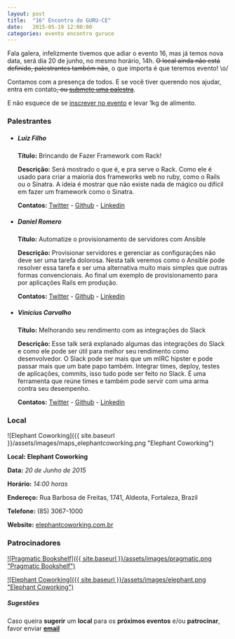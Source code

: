 ```yaml
---
layout: post
title:  "16° Encontro do GURU-CE"
date:   2015-05-19 12:00:00
categories: evento encontro guruce
---
```


Fala galera, infelizmente tivemos que adiar o evento 16, mas já temos nova data, será dia 20 de junho, no mesmo horário, 14h. ~~O local ainda não está definido, palestrantes também não~~, o que importa é que teremos evento! \o/

Contamos com a presença de todos. E se você tiver querendo nos ajudar, entra em contato~~, ou [submete uma palestra](http://call4paperz.com/events/16-encontro-do-guru-ce)~~.

E não esquece de se [inscrever no evento](http://even.tc/16o-encontro-guru-ce) e levar 1kg de alimento.

### Palestrantes

- ##### Luiz Filho
    __Título:__ Brincando de Fazer Framework com Rack!

    __Descrição:__ Será mostrado o que é, e pra serve o Rack. Como ele é usado para criar a maioria dos frameworks web no ruby, como o Rails ou o Sinatra. A ideia é mostrar que não existe nada de mágico ou difícil em fazer um framework como o Sinatra.

    __Contatos:__ [Twitter](https://twitter.com/luizbafilho) - [Github](https://github.com/luizbafilho) - [Linkedin](https://www.linkedin.com/in/luizbafilho)

- ##### Daniel Romero
    __Título:__ Automatize o provisionamento de servidores com Ansible

    __Descrição:__ Provisionar servidores e gerenciar as configurações não deve ser uma tarefa dolorosa. Nesta talk veremos como o Ansible pode resolver essa tarefa e ser uma alternativa muito mais simples que outras formas convencionais. Ao final um exemplo de provisionamento para por aplicações Rails em produção.

    __Contatos:__ [Twitter](https://twitter.com/infoslack) - [Github](https://github.com/infoslack) - [Linkedin](https://www.linkedin.com/in/infoslack)

- ##### Vinicius Carvalho
    __Título:__ Melhorando seu rendimento com as integrações do Slack

    __Descrição:__ Esse talk será explanado algumas das integrações do Slack e como ele pode ser útil para melhor seu rendimento como desenvolvedor. O Slack pode ser mais que um mIRC hipster e pode passar mais que um bate papo também. Integrar times, deploy, testes de aplicações, commits, isso tudo pode ser feito no Slack. É uma ferramenta que reúne times e também pode servir com uma arma contra seu desempenho.

    __Contatos:__ [Twitter](https://twitter.com/viniciusc70) - [Github](https://github.com/viniciuscarvalho) - [Linkedin](https://www.linkedin.com/in/viniciuscarvalhomarques)


### Local

![Elephant Coworking]({{ site.baseurl }}/assets/images/maps_elephantcoworking.png "Elephant Coworking")

__Local:__ __Elephant Coworking__

__Data:__ _20 de Junho de 2015_

__Horário:__ _14:00 horas_

__Endereço:__ Rua Barbosa de Freitas, 1741, Aldeota, Fortaleza, Brazil

__Telefone:__ (85) 3067-1000

__Website:__ [elephantcoworking.com.br](http://www.elephantcoworking.com.br/)

### Patrocinadores

[![Pragmatic Bookshelf]({{ site.baseurl }}/assets/images/pragmatic.png "Pragmatic Bookshelf")](https://pragprog.com/Covers)

[![Elephant Coworking]({{ site.baseurl }}/assets/images/elephant.png "Elephant Coworking")](http://www.elephantcoworking.com.br)

##### Sugestões

Caso queira __sugerir__ um __local__ para os __próximos eventos__ e/ou __patrocinar__, favor enviar __[email](mailto:%66%69%6C%69%70%65%62%61%72%63%6F%73%40%67%6D%61%69%6C%2E%63%6F%6D%2C%68%65%72%6D%69%6E%69%6F%63%65%73%61%72%40%67%6D%61%69%6C%2E%63%6F%6D)__

